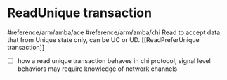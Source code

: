 # ReadUnique transaction
#reference/arm/amba/ace
#reference/arm/amba/chi
Read to accept data that from Unique state only, can be UC or UD.
[[ReadPreferUnique transaction]]
- [ ] how a read unique transaction behaves in chi protocol, signal level behaviors may require knowledge of network channels

